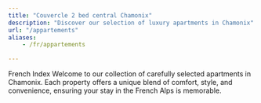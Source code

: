 ```yaml
---
title: "Couvercle 2 bed central Chamonix"
description: "Discover our selection of luxury apartments in Chamonix"
url: "/appartements"
aliases:
    - /fr/appartements

---
```

French Index Welcome to our collection of carefully selected apartments in Chamonix. Each property offers a unique blend of comfort, style, and convenience, ensuring your stay in the French Alps is memorable.